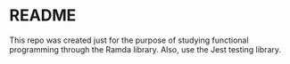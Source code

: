 # README

This repo was created just for the purpose of studying functional programming through the Ramda library. Also, use the Jest testing library.
